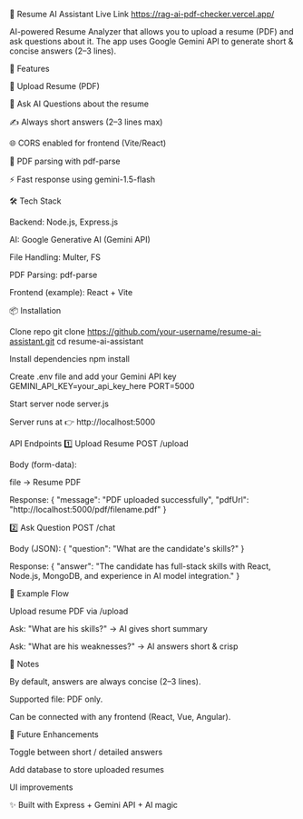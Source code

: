 📄 Resume AI Assistant
Live Link https://rag-ai-pdf-checker.vercel.app/

AI-powered Resume Analyzer that allows you to upload a resume (PDF) and ask questions about it.
The app uses Google Gemini API to generate short & concise answers (2–3 lines).

🚀 Features

📂 Upload Resume (PDF)

🤖 Ask AI Questions about the resume

✍️ Always short answers (2–3 lines max)

🌐 CORS enabled for frontend (Vite/React)

📝 PDF parsing with pdf-parse

⚡ Fast response using gemini-1.5-flash

🛠️ Tech Stack

Backend: Node.js, Express.js

AI: Google Generative AI (Gemini API)

File Handling: Multer, FS

PDF Parsing: pdf-parse

Frontend (example): React + Vite

📦 Installation

Clone repo
git clone https://github.com/your-username/resume-ai-assistant.git
cd resume-ai-assistant

Install dependencies
npm install

Create .env file and add your Gemini API key
GEMINI_API_KEY=your_api_key_here
PORT=5000

Start server
node server.js

Server runs at 👉 http://localhost:5000

API Endpoints
1️⃣ Upload Resume
POST /upload

Body (form-data):

file → Resume PDF

Response:
{
  "message": "PDF uploaded successfully",
  "pdfUrl": "http://localhost:5000/pdf/filename.pdf"
}

2️⃣ Ask Question
POST /chat

Body (JSON):
{
  "question": "What are the candidate's skills?"
}

Response:
{
  "answer": "The candidate has full-stack skills with React, Node.js, MongoDB, and experience in AI model integration."
}

🎯 Example Flow

Upload resume PDF via /upload

Ask: "What are his skills?" → AI gives short summary

Ask: "What are his weaknesses?" → AI answers short & crisp

📌 Notes

By default, answers are always concise (2–3 lines).

Supported file: PDF only.

Can be connected with any frontend (React, Vue, Angular).

🔮 Future Enhancements

Toggle between short / detailed answers

Add database to store uploaded resumes

UI improvements

✨ Built with Express + Gemini API + AI magic
